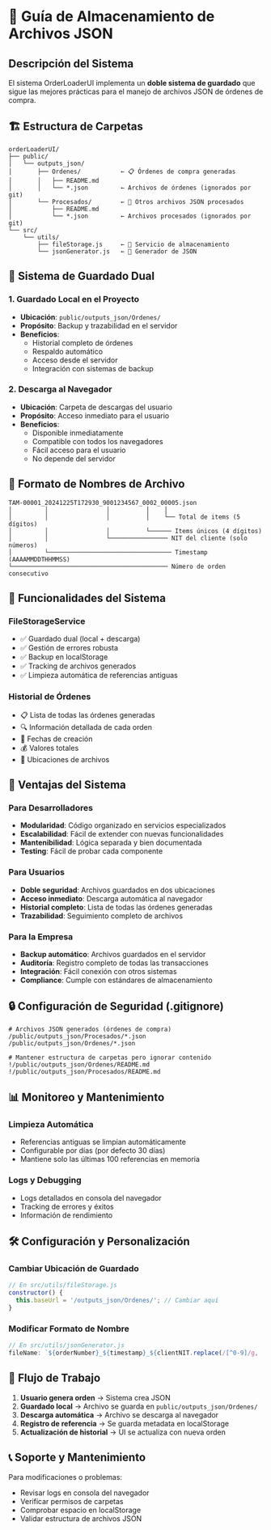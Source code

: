 # 📁 Guía de Almacenamiento de Archivos JSON

## Descripción del Sistema

El sistema OrderLoaderUI implementa un **doble sistema de guardado** que sigue las mejores prácticas para el manejo de archivos JSON de órdenes de compra.

## 🏗️ Estructura de Carpetas

```
orderLoaderUI/
├── public/
│   └── outputs_json/
│       ├── Ordenes/           ← 📋 Órdenes de compra generadas
│       │   ├── README.md
│       │   └── *.json         ← Archivos de órdenes (ignorados por git)
│       └── Procesados/        ← 📄 Otros archivos JSON procesados
│           ├── README.md
│           └── *.json         ← Archivos procesados (ignorados por git)
└── src/
    └── utils/
        ├── fileStorage.js     ← 💾 Servicio de almacenamiento
        └── jsonGenerator.js   ← 🔧 Generador de JSON
```

## 💾 Sistema de Guardado Dual

### 1. **Guardado Local en el Proyecto**
- **Ubicación**: `public/outputs_json/Ordenes/`
- **Propósito**: Backup y trazabilidad en el servidor
- **Beneficios**:
  - Historial completo de órdenes
  - Respaldo automático
  - Acceso desde el servidor
  - Integración con sistemas de backup

### 2. **Descarga al Navegador**
- **Ubicación**: Carpeta de descargas del usuario
- **Propósito**: Acceso inmediato para el usuario
- **Beneficios**:
  - Disponible inmediatamente
  - Compatible con todos los navegadores
  - Fácil acceso para el usuario
  - No depende del servidor

## 📝 Formato de Nombres de Archivo

```
TAM-00001_20241225T172930_9001234567_0002_00005.json
│         │                │          │    │
│         │                │          │    └── Total de items (5 dígitos)
│         │                │          └────── Items únicos (4 dígitos)
│         │                └──────────────── NIT del cliente (solo números)
│         └────────────────────────────────── Timestamp (AAAAMMDDTHHMMSS)
└─────────────────────────────────────────── Número de orden consecutivo
```

## 🔧 Funcionalidades del Sistema

### **FileStorageService**
- ✅ Guardado dual (local + descarga)
- ✅ Gestión de errores robusta
- ✅ Backup en localStorage
- ✅ Tracking de archivos generados
- ✅ Limpieza automática de referencias antiguas

### **Historial de Órdenes**
- 📋 Lista de todas las órdenes generadas
- 🔍 Información detallada de cada orden
- 📅 Fechas de creación
- 💰 Valores totales
- 📁 Ubicaciones de archivos

## 🚀 Ventajas del Sistema

### **Para Desarrolladores**
- **Modularidad**: Código organizado en servicios especializados
- **Escalabilidad**: Fácil de extender con nuevas funcionalidades
- **Mantenibilidad**: Lógica separada y bien documentada
- **Testing**: Fácil de probar cada componente

### **Para Usuarios**
- **Doble seguridad**: Archivos guardados en dos ubicaciones
- **Acceso inmediato**: Descarga automática al navegador
- **Historial completo**: Lista de todas las órdenes generadas
- **Trazabilidad**: Seguimiento completo de archivos

### **Para la Empresa**
- **Backup automático**: Archivos guardados en el servidor
- **Auditoría**: Registro completo de todas las transacciones
- **Integración**: Fácil conexión con otros sistemas
- **Compliance**: Cumple con estándares de almacenamiento

## 🔒 Configuración de Seguridad (.gitignore)

```gitignore
# Archivos JSON generados (órdenes de compra)
/public/outputs_json/Procesados/*.json
/public/outputs_json/Ordenes/*.json

# Mantener estructura de carpetas pero ignorar contenido
!/public/outputs_json/Ordenes/README.md
!/public/outputs_json/Procesados/README.md
```

## 📊 Monitoreo y Mantenimiento

### **Limpieza Automática**
- Referencias antiguas se limpian automáticamente
- Configurable por días (por defecto 30 días)
- Mantiene solo las últimas 100 referencias en memoria

### **Logs y Debugging**
- Logs detallados en consola del navegador
- Tracking de errores y éxitos
- Información de rendimiento

## 🛠️ Configuración y Personalización

### **Cambiar Ubicación de Guardado**
```javascript
// En src/utils/fileStorage.js
constructor() {
  this.baseUrl = '/outputs_json/Ordenes/'; // Cambiar aquí
}
```

### **Modificar Formato de Nombre**
```javascript
// En src/utils/jsonGenerator.js
fileName: `${orderNumber}_${timestamp}_${clientNIT.replace(/[^0-9]/g, '')}_${uniqueItems.toString().padStart(4, '0')}_${totalItems.toString().padStart(5, '0')}.json`
```

## 🔄 Flujo de Trabajo

1. **Usuario genera orden** → Sistema crea JSON
2. **Guardado local** → Archivo se guarda en `public/outputs_json/Ordenes/`
3. **Descarga automática** → Archivo se descarga al navegador
4. **Registro de referencia** → Se guarda metadata en localStorage
5. **Actualización de historial** → UI se actualiza con nueva orden

## 📞 Soporte y Mantenimiento

Para modificaciones o problemas:
- Revisar logs en consola del navegador
- Verificar permisos de carpetas
- Comprobar espacio en localStorage
- Validar estructura de archivos JSON
